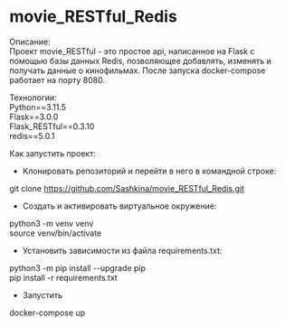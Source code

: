 # movie_RESTful_Redis

Описание:  
Проект movie_RESTful - это простое api, написанное на Flask с помощью базы данных Redis, позволяющее добавлять, изменять и получать данные о кинофильмах.
После запуска docker-compose работает на порту 8080.

Технологии:  
Python==3.11.5  
Flask==3.0.0  
Flask_RESTful==0.3.10  
redis==5.0.1  

Как запустить проект:  

- Клонировать репозиторий и перейти в него в командной строке:  

git clone https://github.com/Sashkina/movie_RESTful_Redis.git  

- Cоздать и активировать виртуальное окружение:  

python3 -m venv venv  
source venv/bin/activate  

- Установить зависимости из файла requirements.txt:  

python3 -m pip install --upgrade pip  
pip install -r requirements.txt  

- Запустить  

docker-compose up
